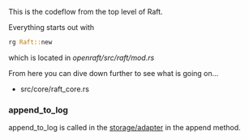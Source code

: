 
This is the codeflow from the top level of Raft.

Everything starts out with

```rust
rg Raft::new
```

which is located in *openraft/src/raft/mod.rs*

From here you can dive down further to see what is going on...

* src/core/raft_core.rs

### append_to_log

append_to_log is called in the
[storage/adapter](https://github.com/datafuselabs/openraft/blob/main/openraft/src/storage/adapter.rs)
in the append method.
